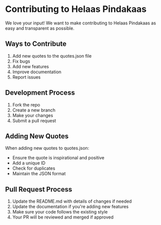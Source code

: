 # Contributing to Helaas Pindakaas

We love your input! We want to make contributing to Helaas Pindakaas as easy and transparent as possible.

## Ways to Contribute

1. Add new quotes to the quotes.json file
2. Fix bugs
3. Add new features
4. Improve documentation
5. Report issues

## Development Process

1. Fork the repo
2. Create a new branch
3. Make your changes
4. Submit a pull request

## Adding New Quotes

When adding new quotes to quotes.json:
- Ensure the quote is inspirational and positive
- Add a unique ID
- Check for duplicates
- Maintain the JSON format

## Pull Request Process

1. Update the README.md with details of changes if needed
2. Update the documentation if you're adding new features
3. Make sure your code follows the existing style
4. Your PR will be reviewed and merged if approved 